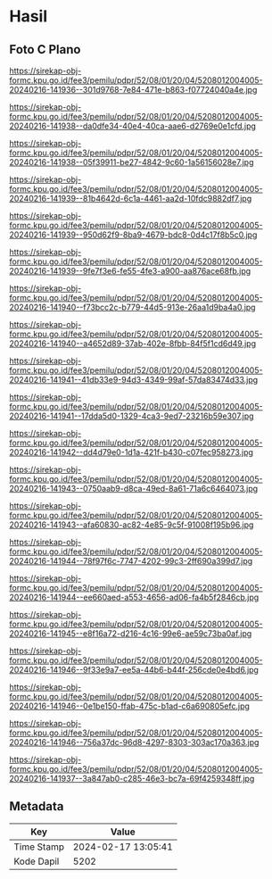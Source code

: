 # Hasil

## Foto C Plano

https://sirekap-obj-formc.kpu.go.id/fee3/pemilu/pdpr/52/08/01/20/04/5208012004005-20240216-141936--301d9768-7e84-471e-b863-f07724040a4e.jpg

https://sirekap-obj-formc.kpu.go.id/fee3/pemilu/pdpr/52/08/01/20/04/5208012004005-20240216-141938--da0dfe34-40e4-40ca-aae6-d2769e0e1cfd.jpg

https://sirekap-obj-formc.kpu.go.id/fee3/pemilu/pdpr/52/08/01/20/04/5208012004005-20240216-141938--05f39911-be27-4842-9c60-1a56156028e7.jpg

https://sirekap-obj-formc.kpu.go.id/fee3/pemilu/pdpr/52/08/01/20/04/5208012004005-20240216-141939--81b4642d-6c1a-4461-aa2d-10fdc9882df7.jpg

https://sirekap-obj-formc.kpu.go.id/fee3/pemilu/pdpr/52/08/01/20/04/5208012004005-20240216-141939--950d62f9-8ba9-4679-bdc8-0d4c17f8b5c0.jpg

https://sirekap-obj-formc.kpu.go.id/fee3/pemilu/pdpr/52/08/01/20/04/5208012004005-20240216-141939--9fe7f3e6-fe55-4fe3-a900-aa876ace68fb.jpg

https://sirekap-obj-formc.kpu.go.id/fee3/pemilu/pdpr/52/08/01/20/04/5208012004005-20240216-141940--f73bcc2c-b779-44d5-913e-26aa1d9ba4a0.jpg

https://sirekap-obj-formc.kpu.go.id/fee3/pemilu/pdpr/52/08/01/20/04/5208012004005-20240216-141940--a4652d89-37ab-402e-8fbb-84f5f1cd6d49.jpg

https://sirekap-obj-formc.kpu.go.id/fee3/pemilu/pdpr/52/08/01/20/04/5208012004005-20240216-141941--41db33e9-94d3-4349-99af-57da83474d33.jpg

https://sirekap-obj-formc.kpu.go.id/fee3/pemilu/pdpr/52/08/01/20/04/5208012004005-20240216-141941--17dda5d0-1329-4ca3-9ed7-23216b59e307.jpg

https://sirekap-obj-formc.kpu.go.id/fee3/pemilu/pdpr/52/08/01/20/04/5208012004005-20240216-141942--dd4d79e0-1d1a-421f-b430-c07fec958273.jpg

https://sirekap-obj-formc.kpu.go.id/fee3/pemilu/pdpr/52/08/01/20/04/5208012004005-20240216-141943--0750aab9-d8ca-49ed-8a61-71a6c6464073.jpg

https://sirekap-obj-formc.kpu.go.id/fee3/pemilu/pdpr/52/08/01/20/04/5208012004005-20240216-141943--afa60830-ac82-4e85-9c5f-91008f195b96.jpg

https://sirekap-obj-formc.kpu.go.id/fee3/pemilu/pdpr/52/08/01/20/04/5208012004005-20240216-141944--78f97f6c-7747-4202-99c3-2ff690a399d7.jpg

https://sirekap-obj-formc.kpu.go.id/fee3/pemilu/pdpr/52/08/01/20/04/5208012004005-20240216-141944--ee660aed-a553-4656-ad06-fa4b5f2846cb.jpg

https://sirekap-obj-formc.kpu.go.id/fee3/pemilu/pdpr/52/08/01/20/04/5208012004005-20240216-141945--e8f16a72-d216-4c16-99e6-ae59c73ba0af.jpg

https://sirekap-obj-formc.kpu.go.id/fee3/pemilu/pdpr/52/08/01/20/04/5208012004005-20240216-141946--9f33e9a7-ee5a-44b6-b44f-256cde0e4bd6.jpg

https://sirekap-obj-formc.kpu.go.id/fee3/pemilu/pdpr/52/08/01/20/04/5208012004005-20240216-141946--0e1be150-ffab-475c-b1ad-c6a690805efc.jpg

https://sirekap-obj-formc.kpu.go.id/fee3/pemilu/pdpr/52/08/01/20/04/5208012004005-20240216-141946--756a37dc-96d8-4297-8303-303ac170a363.jpg

https://sirekap-obj-formc.kpu.go.id/fee3/pemilu/pdpr/52/08/01/20/04/5208012004005-20240216-141937--3a847ab0-c285-46e3-bc7a-69f4259348ff.jpg


## Metadata

| Key        | Value               |
| ---------- | ------------------- |
| Time Stamp | 2024-02-17 13:05:41 |
| Kode Dapil | 5202                |



